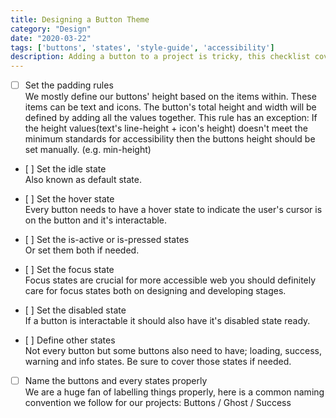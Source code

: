 ```yaml
---
title: Designing a Button Theme
category: "Design"
date: "2020-03-22"
tags: ['buttons', 'states', 'style-guide', 'accessibility']
description: Adding a button to a project is tricky, this checklist covers essential states of any button should have.
---
```


- [ ] Set the padding rules  
We mostly define our buttons' height based on the items within. These items can be text and icons. The button's total height and width will be defined by adding all the values together. This rule has an exception: If the height values(text's line-height + icon's height) doesn't meet the minimum standards for accessibility then the buttons height should be set manually. (e.g. min-height)

- [ ] Set the idle state  
Also known as default state.

- [ ] Set the hover state  
Every button needs to have a hover state to indicate the user's cursor is on the button and it's interactable.

- [ ] Set the is-active or is-pressed states  
Or set them both if needed.

- [ ] Set the focus state  
Focus states are crucial for more accessible web you should definitely care for focus states both on designing and developing stages.

- [ ] Set the disabled state  
If a button is interactable it should also have it's disabled state ready.

- [ ] Define other states  
Not every button but some buttons also need to have; loading, success, warning and info states. Be sure to cover those states if needed. 

- [ ] Name the buttons and every states properly  
We are a huge fan of labelling things properly, here is a common naming convention we follow for our projects: Buttons / Ghost / Success

